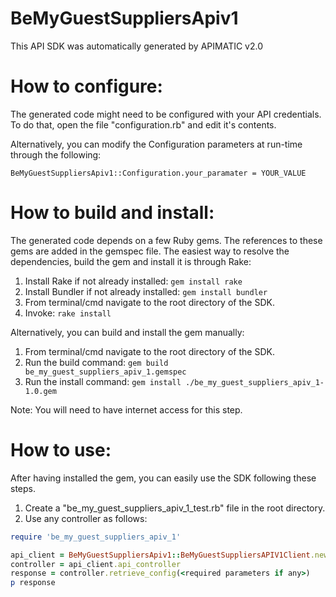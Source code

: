 BeMyGuestSuppliersApiv1
=================
This API SDK was automatically generated by APIMATIC v2.0

How to configure:
=================
The generated code might need to be configured with your API credentials. To do that,
open the file "configuration.rb" and edit it's contents.

Alternatively, you can modify the Configuration parameters at run-time through the following:
```
BeMyGuestSuppliersApiv1::Configuration.your_paramater = YOUR_VALUE
```

How to build and install: 
=============================
The generated code depends on a few Ruby gems. The references to these gems are 
added in the gemspec file. The easiest way to resolve the dependencies,
build the gem and install it is through Rake:

  1. Install Rake if not already installed: `gem install rake`
  2. Install Bundler if not already installed: `gem install bundler`
  3. From terminal/cmd navigate to the root directory of the SDK.
  4. Invoke: `rake install`

Alternatively, you can build and install the gem manually:

  1. From terminal/cmd navigate to the root directory of the SDK.
  2. Run the build command: `gem build be_my_guest_suppliers_apiv_1.gemspec`
  3. Run the install command: `gem install ./be_my_guest_suppliers_apiv_1-1.0.gem`

Note: You will need to have internet access for this step.

How to use:
===========
After having installed the gem, you can easily use the SDK following these steps.

  1. Create a "be_my_guest_suppliers_apiv_1_test.rb" file in the root directory.
  2. Use any controller as follows:
```ruby
require 'be_my_guest_suppliers_apiv_1'

api_client = BeMyGuestSuppliersApiv1::BeMyGuestSuppliersAPIV1Client.new
controller = api_client.api_controller
response = controller.retrieve_config(<required parameters if any>)
p response
```